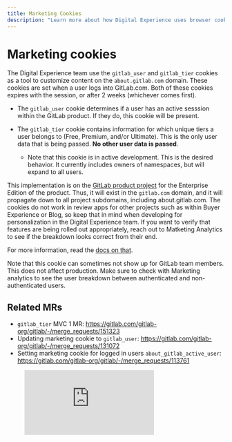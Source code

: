 ```yaml
---
title: Marketing Cookies
description: "Learn more about how Digital Experience uses browser cookies."
---
```


# Marketing cookies

The Digital Experience team use the `gitlab_user` and `gitlab_tier` cookies as a tool to customize content on the `about.gitlab.com` domain. These cookies are set when a user logs into GitLab.com. Both of these cookies expires with the session, or after 2 weeks (whichever comes first).

* The `gitlab_user` cookie determines if a user has an active sesssion within the GitLab product. If they do, this cookie will be present.

* The `gitlab_tier` cookie contains information for which unique tiers a user belongs to (Free, Premium, and/or Ultimate). This is the only user data that is being passed. **No other user data is passed**.  
  * Note that this cookie is in active development. This is the desired behavior. It currently includes owners of namespaces, but will expand to all users.

This implementation is on the [GitLab product project](https://gitlab.com/gitlab-org/gitlab) for the Enterprise Edition of the product. Thus, it will exist in the `gitlab.com` domain, and it will propagate down to all project subdomains, including about.gitlab.com. The cookies do not work in review apps for other projects such as within Buyer Experience or Blog, so keep that in mind when developing for personalization in the Digital Experience team. If you want to verify that features are being rolled out appropriately, reach out to Matketing Analytics to see if the breakdown looks correct from their end.  

For more information, read the [docs on that](https://docs.gitlab.com/ee/user/profile/#cookies-used-for-sign-in).

Note that this cookie can sometimes not show up for GitLab team members. This does not affect production. Make sure to check with Marketing analytics to see the user breakdown between authenticated and non-authenticated users.

## Related MRs

* `gitlab_tier` MVC 1 MR: <https://gitlab.com/gitlab-org/gitlab/-/merge_requests/151323>
* Updating marketing cookie to `gitlab_user`: <https://gitlab.com/gitlab-org/gitlab/-/merge_requests/131072>
* Setting marketing cookie for logged in users `about_gitlab_active_user`: <https://gitlab.com/gitlab-org/gitlab/-/merge_requests/113761>

 <figure class="video_container">
   <iframe src="https://www.youtube.com/embed/Nm8wWtoBCTc" frameborder="0" allowfullscreen="true"> </iframe>
 </figure>
